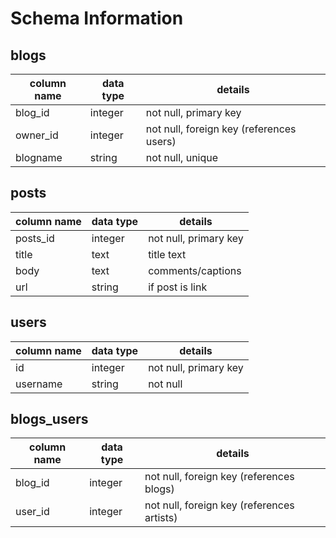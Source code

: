 # Schema Information

## blogs
column name     | data type | details
----------------|-----------|-----------------------
blog_id         | integer   | not null, primary key
owner_id        | integer   | not null, foreign key (references users)
blogname        | string    | not null, unique

## posts
column name | data type | details
------------|-----------|-----------------------
posts_id    | integer   | not null, primary key
title       | text      | title text
body        | text      | comments/captions
url         | string    | if post is link

## users
column name | data type | details
------------|-----------|-----------------------
id          | integer   | not null, primary key
username    | string    | not null

## blogs_users
column name | data type | details
------------|-----------|-----------------------
blog_id     | integer   | not null, foreign key (references blogs)
user_id     | integer   | not null, foreign key (references artists)


